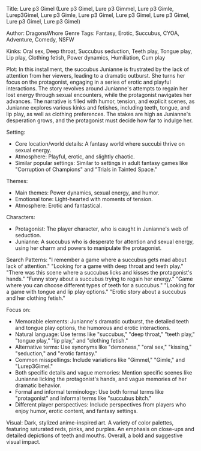 Title: Lure p3 Gimel (Lure p3 Gimel, Lure p3 Gimmel, Lure p3 Gimle, Lurep3Gimel, Lure p3 Gimle, Lure p3 Gimel, Lure p3 Gimel, Lure p3 Gimel, Lure p3 Gimel, Lure p3 Gimel)

Author: DragonsWhore
Genre Tags: Fantasy, Erotic, Succubus, CYOA, Adventure, Comedy, NSFW

Kinks: Oral sex, Deep throat, Succubus seduction, Teeth play, Tongue play, Lip play, Clothing fetish, Power dynamics, Humiliation, Cum play

Plot: In this installment, the succubus Junianne is frustrated by the lack of attention from her viewers, leading to a dramatic outburst. She turns her focus on the protagonist, engaging in a series of erotic and playful interactions. The story revolves around Junianne's attempts to regain her lost energy through sexual encounters, while the protagonist navigates her advances. The narrative is filled with humor, tension, and explicit scenes, as Junianne explores various kinks and fetishes, including teeth, tongue, and lip play, as well as clothing preferences. The stakes are high as Junianne's desperation grows, and the protagonist must decide how far to indulge her.

Setting:
- Core location/world details: A fantasy world where succubi thrive on sexual energy.
- Atmosphere: Playful, erotic, and slightly chaotic.
- Similar popular settings: Similar to settings in adult fantasy games like "Corruption of Champions" and "Trials in Tainted Space."

Themes:
- Main themes: Power dynamics, sexual energy, and humor.
- Emotional tone: Light-hearted with moments of tension.
- Atmosphere: Erotic and fantastical.

Characters:
- Protagonist: The player character, who is caught in Junianne's web of seduction.
- Junianne: A succubus who is desperate for attention and sexual energy, using her charm and powers to manipulate the protagonist.

Search Patterns:
"I remember a game where a succubus gets mad about lack of attention."
"Looking for a game with deep throat and teeth play."
"There was this scene where a succubus licks and kisses the protagonist's hands."
"Funny story about a succubus trying to regain her energy."
"Game where you can choose different types of teeth for a succubus."
"Looking for a game with tongue and lip play options."
"Erotic story about a succubus and her clothing fetish."

Focus on:
- Memorable elements: Junianne's dramatic outburst, the detailed teeth and tongue play options, the humorous and erotic interactions.
- Natural language: Use terms like "succubus," "deep throat," "teeth play," "tongue play," "lip play," and "clothing fetish."
- Alternative terms: Use synonyms like "demoness," "oral sex," "kissing," "seduction," and "erotic fantasy."
- Common misspellings: Include variations like "Gimmel," "Gimle," and "Lurep3Gimel."
- Both specific details and vague memories: Mention specific scenes like Junianne licking the protagonist's hands, and vague memories of her dramatic behavior.
- Formal and informal terminology: Use both formal terms like "protagonist" and informal terms like "succubus bitch."
- Different player perspectives: Include perspectives from players who enjoy humor, erotic content, and fantasy settings.

Visual: Dark, stylized anime-inspired art.  A variety of color palettes, featuring saturated reds, pinks, and purples.  An emphasis on close-ups and detailed depictions of teeth and mouths.  Overall, a bold and suggestive visual impact.